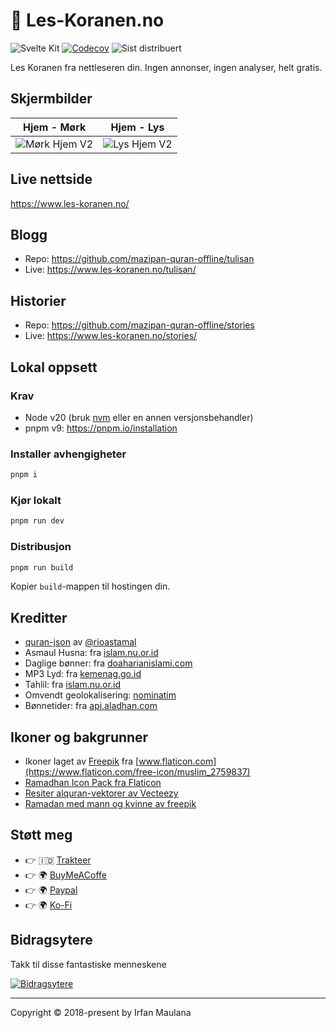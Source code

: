 # 📖 Les-Koranen.no

![Svelte Kit](https://img.shields.io/badge/SvelteKit-TypeScript-blue.svg)
[![Codecov](https://codecov.io/gh/mazipan/baca-quran.id/branch/master/graph/badge.svg)](https://codecov.io/gh/mazipan/baca-quran.id)
![Sist distribuert](https://img.shields.io/endpoint?url=https%3A%2F%2Fwww.baca-quran.id%2Ftimestamp.json)

Les Koranen fra nettleseren din. Ingen annonser, ingen analyser, helt gratis.

## Skjermbilder

| Hjem - Mørk                                   | Hjem - Lys                                    |
| --------------------------------------------- | ----------------------------------------------- |
| ![Mørk Hjem V2](screenshoot/v2/home-dark.png) | ![Lys Hjem V2](screenshoot/v2/home-light.png) |

## Live nettside

<https://www.les-koranen.no/>

## Blogg

- Repo: https://github.com/mazipan-quran-offline/tulisan
- Live: https://www.les-koranen.no/tulisan/

## Historier

- Repo: https://github.com/mazipan-quran-offline/stories
- Live: https://www.les-koranen.no/stories/

## Lokal oppsett

### Krav

- Node v20 (bruk [nvm](https://github.com/nvm-sh/nvm) eller en annen versjonsbehandler)
- pnpm v9: https://pnpm.io/installation

### Installer avhengigheter

```bash
pnpm i
```

### Kjør lokalt

```bash
pnpm run dev
```

### Distribusjon

```bash
pnpm run build
```

Kopier `build`-mappen til hostingen din.

## Kreditter

- [quran-json](https://github.com/rioastamal/quran-json) av [@rioastamal](https://github.com/rioastamal)
- Asmaul Husna: fra [islam.nu.or.id](https://islam.nu.or.id/ubudiyah/99-asmaul-husna-dan-artinya-1T8jl)
- Daglige bønner: fra [doaharianislami.com](httphttp://www.doaharianislami.com/2017/06/kumpulan-doa-sehari-hari-lengkap-dalam-bahasa-arab-latin-dan-artinya.html)
- MP3 Lyd: fra [kemenag.go.id](https://quran.kemenag.go.id/)
- Tahlil: fra [islam.nu.or.id](https://islam.nu.or.id/post/read/107344/susunan-bacaan-tahlil-doa-arwah-lengkap-dan-terjemahannya)
- Omvendt geolokalisering: [nominatim](https://nominatim.openstreetmap.org)
- Bønnetider: fra [api.aladhan.com](https://api.aladhan.com)

## Ikoner og bakgrunner

- Ikoner laget av [Freepik](https://www.flaticon.com/authors/freepik) fra [www.flaticon.com](https://www.flaticon.com/free-icon/muslim_2759837)
- [Ramadhan Icon Pack fra Flaticon](https://www.flaticon.com/packs/ramadan-31)
- [Resiter alquran-vektorer av Vecteezy](https://www.vecteezy.com/free-vector/recite-alquran)
- [Ramadan med mann og kvinne av freepik](https://www.freepik.com/free-vector/ramadan-with-man-woman-praying_7372126.htm)

## Støtt meg

- 👉 🇮🇩 [Trakteer](https://trakteer.id/mazipan/tip?utm_source=github-mazipan)
- 👉 🌍 [BuyMeACoffe](https://www.buymeacoffee.com/mazipan?utm_source=github-mazipan)
- 👉 🌍 [Paypal](https://www.paypal.me/mazipan?utm_source=github-mazipan)
- 👉 🌍 [Ko-Fi](https://ko-fi.com/mazipan?utm_source=github-mazipan)

## Bidragsytere

Takk til disse fantastiske menneskene

[![Bidragsytere](https://contrib.rocks/image?repo=mazipan/baca-quran.id)](https://github.com/mazipan/baca-quran.id/graphs/contributors)

---

Copyright © 2018-present by Irfan Maulana
